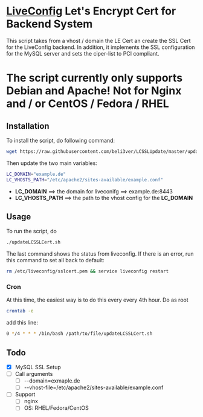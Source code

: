 # [LiveConfig](https://www.liveconfig.com/]) Let's Encrypt Cert for Backend System
This script takes from a vhost / domain the LE Cert an create the SSL Cert for the LiveConfig backend.
In addition, it implements the SSL configuration for the MySQL server and sets the ciper-list to PCI compliant.

# The script currently only supports Debian and Apache! Not for Nginx and / or CentOS / Fedora / RHEL

## Installation
To install the script, do following command:
```bash
wget https://raw.githubusercontent.com/beli3ver/LCSSLUpdate/master/updateLCSSLCert.sh && chmod 700 updateLCSSLCert.sh
```
Then update the two main variables:
```bash
LC_DOMAIN="example.de"
LC_VHOSTS_PATH="/etc/apache2/sites-available/example.conf"
```
* **LC_DOMAIN** ==> the domain for liveconifg ==> example.de:8443
* **LC_VHOSTS_PATH** ==> the path to the vhost config for the **LC_DOMAIN**

## Usage
To run the script, do 
```bash
./updateLCSSLCert.sh
```
The last command shows the status from liveconfig. If there is an error, run this command to set all back to default:
```bash
rm /etc/liveconfig/sslcert.pem && service liveconfig restart
```

### Cron
At this time, the easiest way is to do this every every 4th hour.
Do as root
```bash
crontab -e
```
add this line:
```bash
0 */4 * * * /bin/bash /path/to/file/updateLCSSLCert.sh
```
## Todo
* [X] MySQL SSL Setup
* [ ] Call arguments
    * [ ] --domain=exmaple.de
    * [ ] --vhost-file=/etc/apache2/sites-available/example.conf
* [ ] Support
    * [ ] nginx
    * [ ] OS: RHEL/Fedora/CentOS
